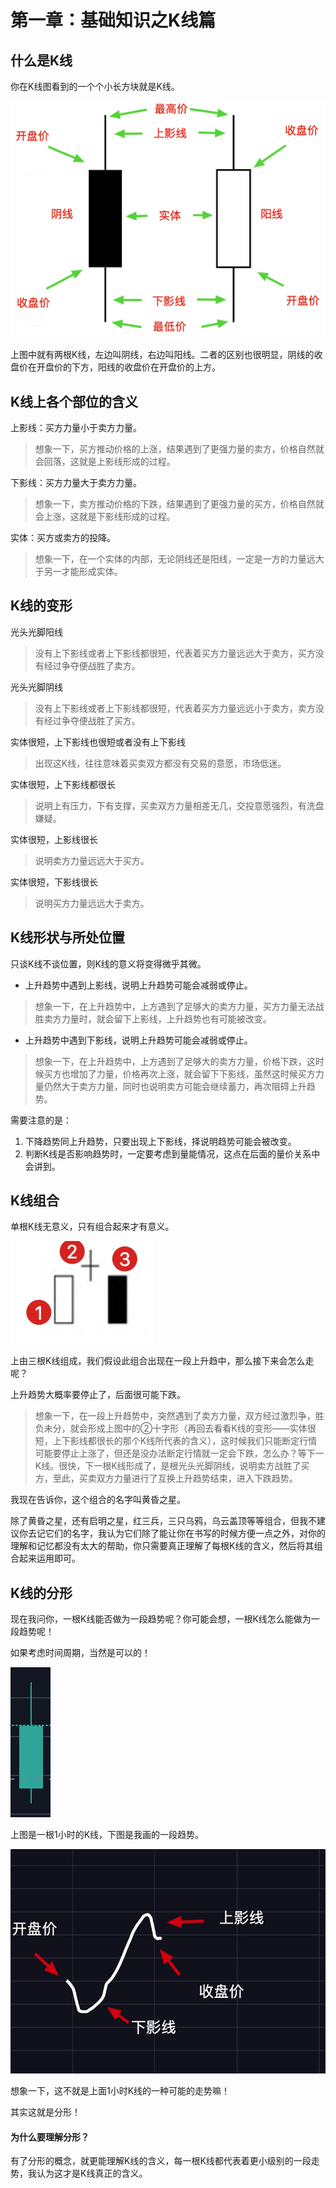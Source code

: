 # 第一章：基础知识之K线篇

## 什么是K线

你在K线图看到的一个个小长方块就是K线。

![](.gitbook/assets/k-xian-tu.jpeg)

上图中就有两根K线，左边叫阴线，右边叫阳线。二者的区别也很明显，阴线的收盘价在开盘价的下方，阳线的收盘价在开盘价的上方。

## K线上各个部位的含义

上影线：买方力量小于卖方力量。

> 想象一下，买方推动价格的上涨，结果遇到了更强力量的卖方，价格自然就会回落，这就是上影线形成的过程。

下影线：买方力量大于卖方力量。

> 想象一下，卖方推动价格的下跌，结果遇到了更强力量的买方，价格自然就会上涨，这就是下影线形成的过程。

实体：买方或卖方的投降。

> 想象一下，在一个实体的内部，无论阴线还是阳线，一定是一方的力量远大于另一才能形成实体。

## K线的变形

光头光脚阳线

> 没有上下影线或者上下影线都很短，代表着买方力量远远大于卖方，买方没有经过争夺便战胜了卖方。

光头光脚阴线

> 没有上下影线或者上下影线都很短，代表着买方力量远远小于卖方，卖方没有经过争夺便战胜了买方。

实体很短，上下影线也很短或者没有上下影线

> 出现这K线，往往意味着买卖双方都没有交易的意愿，市场低迷。

实体很短，上下影线都很长

> 说明上有压力，下有支撑，买卖双方力量相差无几，交投意愿强烈，有洗盘嫌疑。

实体很短，上影线很长

> 说明卖方力量远远大于买方。

实体很短，下影线很长

> 说明买方力量远远大于卖方。

## K线形状与所处位置

只谈K线不谈位置，则K线的意义将变得微乎其微。

* 上升趋势中遇到上影线，说明上升趋势可能会减弱或停止。

> 想象一下，在上升趋势中，上方遇到了足够大的卖方力量，买方力量无法战胜卖方力量时，就会留下上影线，上升趋势也有可能被改变。

* 上升趋势中遇到下影线，说明上升趋势可能会减弱或停止。

> 想象一下，在上升趋势中，上方遇到了足够大的卖方力量，价格下跌，这时候买方也增加了力量，价格再次上涨，就会留下下影线，虽然这时候买方力量仍然大于卖方力量，同时也说明卖方可能会继续蓄力，再次阻碍上升趋势。

需要注意的是：

1. 下降趋势同上升趋势，只要出现上下影线，择说明趋势可能会被改变。
2. 判断K线是否影响趋势时，一定要考虑到量能情况，这点在后面的量价关系中会讲到。

## K线组合

单根K线无意义，只有组合起来才有意义。

![](.gitbook/assets/xnip2020-03-28_19-52-59.jpg)

上由三根K线组成，我们假设此组合出现在一段上升趋中，那么接下来会怎么走呢？

上升趋势大概率要停止了，后面很可能下跌。

> 想象一下，在一段上升趋势中，突然遇到了卖方力量，双方经过激烈争，胜负未分，就会形成上图中的②十字形（再回去看看K线的变形——实体很短，上下影线都很长的那个K线所代表的含义），这时候我们只能断定行情可能要停止上涨了，但还是没办法断定行情就一定会下跌，怎么办？等下一K线。很快，下一根K线形成了，是根光头光脚阴线，说明卖方战胜了买方，至此，买卖双方力量进行了互换上升趋势结束，进入下跌趋势。

我现在告诉你，这个组合的名字叫黄昏之星。

除了黄昏之星，还有启明之星，红三兵，三只乌鸦，乌云盖顶等等组合，但我不建议你去记它们的名字，我认为它们除了能让你在书写的时候方便一点之外，对你的理解和记忆都没有太大的帮助，你只需要真正理解了每根K线的含义，然后将其组合起来运用即可。

## K线的分形

现在我问你，一根K线能否做为一段趋势呢？你可能会想，一根K线怎么能做为一段趋势呢！

如果考虑时间周期，当然是可以的！

![](.gitbook/assets/xnip2020-03-28_19-29-30.jpg)

上图是一根1小时的K线，下图是我画的一段趋势。

![](.gitbook/assets/xnip2020-03-28_19-33-22.jpeg)

想象一下，这不就是上面1小时K线的一种可能的走势嘛！

其实这就是分形！

#### 为什么要理解分形？

有了分形的概念，就更能理解K线的含义，每一根K线都代表着更小级别的一段走势，我认为这才是K线真正的含义。

